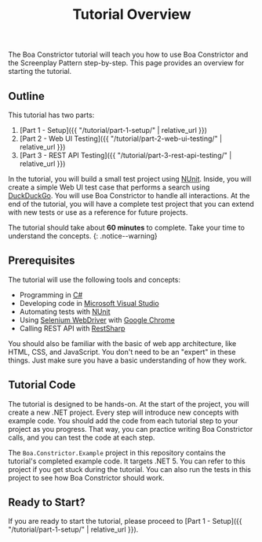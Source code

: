 ﻿---
title: Tutorial Overview
layout: single
permalink: /tutorial/overview/
---

The Boa Constrictor tutorial will teach you how to use Boa Constrictor and the Screenplay Pattern step-by-step.
This page provides an overview for starting the tutorial.


## Outline

This tutorial has two parts:

1. [Part 1 - Setup]({{ "/tutorial/part-1-setup/" | relative_url }})
2. [Part 2 - Web UI Testing]({{ "/tutorial/part-2-web-ui-testing/" | relative_url }})
2. [Part 3 - REST API Testing]({{ "/tutorial/part-3-rest-api-testing/" | relative_url }})

In the tutorial, you will build a small test project using [NUnit](https://nunit.org/).
Inside, you will create a simple Web UI test case that performs a search using [DuckDuckGo](https://duckduckgo.com/).
You will use Boa Constrictor to handle all interactions.
At the end of the tutorial, you will have a complete test project that you can extend with new tests or use as a reference for future projects.

The tutorial should take about **60 minutes** to complete.
Take your time to understand the concepts.
{: .notice--warning}


## Prerequisites

The tutorial will use the following tools and concepts:

* Programming in [C#](https://en.wikipedia.org/wiki/C_Sharp_(programming_language))
* Developing code in [Microsoft Visual Studio](https://visualstudio.microsoft.com/)
* Automating tests with [NUnit](https://nunit.org/)
* Using [Selenium WebDriver](https://www.selenium.dev/) with [Google Chrome](https://www.google.com/chrome/)
* Calling REST API with [RestSharp](https://restsharp.dev/)

You should also be familiar with the basic of web app architecture, like HTML, CSS, and JavaScript.
You don't need to be an "expert" in these things.
Just make sure you have a basic understanding of how they work.


## Tutorial Code

The tutorial is designed to be hands-on.
At the start of the project, you will create a new .NET project.
Every step will introduce new concepts with example code.
You should add the code from each tutorial step to your project as you progress.
That way, you can practice writing Boa Constrictor calls, and you can test the code at each step.

The `Boa.Constrictor.Example` project in this repository contains the tutorial's completed example code.
It targets .NET 5.
You can refer to this project if you get stuck during the tutorial.
You can also run the tests in this project to see how Boa Constrictor should work.


## Ready to Start?

If you are ready to start the tutorial, please proceed to [Part 1 - Setup]({{ "/tutorial/part-1-setup/" | relative_url }}).
